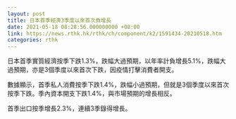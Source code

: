 ```yaml
---
layout: post
title: 日本首季經濟3季度以來首次負增長
date: 2021-05-18 08:28:56.000000000 +08:00
link: https://news.rthk.hk/rthk/ch/component/k2/1591434-20210518.htm
categories: rthk
---
```


日本首季實質經濟按季下跌1.3%，跌幅大過預期，以年率計負增長5.1%，跌幅大過預期，亦是3個季度以來首次下跌，因疫情打擊消費者開支。

數據顯示，首季私人消費按季下跌1.4%，跌幅小過預期，但就是3個季度以來首次按季下跌。季內資本開支下跌1.4%，與市場預期的增長相反。

首季出口按季增長2.3%，連續3季錄得增長。
